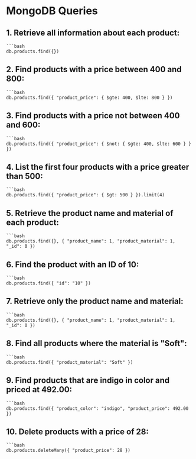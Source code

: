 # MongoDB Queries

## 1. Retrieve all information about each product:
    
    ```bash
    db.products.find({})

## 2. Find products with a price between 400 and 800:
    ```bash
    db.products.find({ "product_price": { $gte: 400, $lte: 800 } })
    
## 3. Find products with a price not between 400 and 600:
    ```bash
    db.products.find({ "product_price": { $not: { $gte: 400, $lte: 600 } } })

## 4. List the first four products with a price greater than 500:
    ```bash
    db.products.find({ "product_price": { $gt: 500 } }).limit(4)

## 5. Retrieve the product name and material of each product:
    ```bash
    db.products.find({}, { "product_name": 1, "product_material": 1, "_id": 0 })

## 6. Find the product with an ID of 10:
    ```bash 
    db.products.find({ "id": "10" })

## 7. Retrieve only the product name and material:
    ```bash 
    db.products.find({}, { "product_name": 1, "product_material": 1, "_id": 0 })

## 8. Find all products where the material is "Soft":
    ```bash 
    db.products.find({ "product_material": "Soft" })

## 9. Find products that are indigo in color and priced at 492.00:
    ```bash
    db.products.find({ "product_color": "indigo", "product_price": 492.00 })

## 10. Delete products with a price of 28:
    ```bash
    db.products.deleteMany({ "product_price": 28 })




